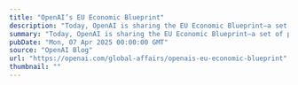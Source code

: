 ```yaml
---
title: "OpenAI’s EU Economic Blueprint"
description: "Today, OpenAI is sharing the EU Economic Blueprint—a set of proposals to help Europe seize the promise of artificial intelligence, drive sustainable economic growth across the region, and ensure that AI is developed and deployed by Europe, in Europe, for Europe."
summary: "Today, OpenAI is sharing the EU Economic Blueprint—a set of proposals to help Europe seize the promise of artificial intelligence, drive sustainable economic growth across the region, and ensure that AI is developed and deployed by Europe, in Europe, for Europe."
pubDate: "Mon, 07 Apr 2025 00:00:00 GMT"
source: "OpenAI Blog"
url: "https://openai.com/global-affairs/openais-eu-economic-blueprint"
thumbnail: ""
---
```


